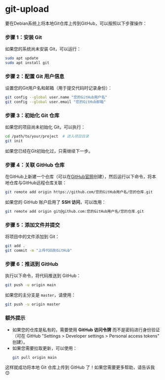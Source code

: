 # git-upload
要在Debian系统上将本地Git仓库上传到GitHub，可以按照以下步骤操作：

### **步骤 1：安装 Git**
如果您的系统尚未安装 Git，可以运行：
```bash
sudo apt update
sudo apt install git
```

### **步骤 2：配置 Git 用户信息**
设置您的Git用户名和邮箱（用于提交代码时记录身份）：
```bash
git config --global user.name "您的GitHub用户名"
git config --global user.email "您的GitHub邮箱"
```

### **步骤 3：初始化 Git 仓库**
如果您的项目尚未初始化 Git，可以执行：
```bash
cd /path/to/your/project  # 进入项目目录
git init
```

如果您已经在Git初始化过，只需继续下一步。

### **步骤 4：关联 GitHub 仓库**
在GitHub上新建一个仓库（可以在[GitHub官网](https://github.com/)创建），然后运行以下命令，将本地仓库与GitHub远程仓库关联：
```bash
git remote add origin https://github.com/您的GitHub用户名/您的仓库.git
```

如果您的 GitHub 账户启用了 **SSH 访问**，可以改用：
```bash
git remote add origin git@github.com:您的GitHub用户名/您的仓库.git
```

### **步骤 5：添加文件并提交**
将项目中的文件添加到 Git：
```bash
git add .
git commit -m "上传代码到GitHub"
```

### **步骤 6：推送到 GitHub**
执行以下命令，将代码推送到 GitHub：
```bash
git push -u origin main
```
如果您的主分支是 `master`，请使用：
```bash
git push -u origin master
```

### **额外提示**
- 如果您的仓库是私有的，需要使用 **GitHub 访问令牌** 而不是密码进行身份验证（可在 GitHub "Settings > Developer settings > Personal access tokens" 创建）。
- 如果您需要拉取更新，可以使用：
  ```bash
  git pull origin main
  ```

这样就成功将本地 Git 仓库上传到 GitHub 了！如果您需要更多帮助，请告诉我 😊
